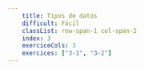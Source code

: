 ```yaml
---
    title: Tipos de datos
    difficult: Fácil
    classList: row-span-1 col-span-2
    index: 3
    exerciceCols: 3
    exercices: ["3-1", "3-2"]
---
```

